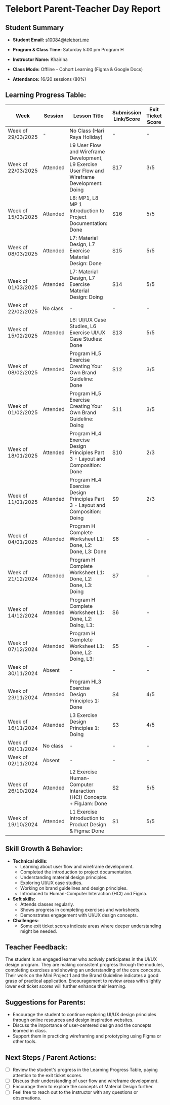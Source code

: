 # Telebort Parent-Teacher Day Report

## Student Summary

* **Student Email:** s10084@telebort.me

* **Program & Class Time:** Saturday 5:00 pm Program H

* **Instructor Name:** Khairina

* **Class Mode:** Offline - Cohort Learning (Figma & Google Docs)

* **Attendance:** 16/20 sessions (80%)


## Learning Progress Table:

| Week          | Session | Lesson Title                                                      | Submission Link/Score | Exit Ticket Score                                     | Progress Rating |
|---------------|---------|-------------------------------------------------------------------|-----------------------|-----------------------------------------------------|-----------------|
| Week of 29/03/2025 | -     | No Class (Hari Raya Holiday)                                     | -                     | -                                                   | ☆☆☆☆☆          |
| Week of 22/03/2025 | Attended | L9 User Flow and Wireframe Development, L9 Exercise User Flow and Wireframe Development: Doing | S17                   | 3/5 | ★★★☆☆          |
| Week of 15/03/2025 | Attended | L8: MP1, L8 MP 1 Introduction to Project Documentation: Done    | S16                   | 5/5                           | ★★★☆☆          |
| Week of 08/03/2025 | Attended | L7: Material Design, L7 Exercise Material Design: Done          | S15                   | 5/5                          | ★★★★☆          |
| Week of 01/03/2025 | Attended | L7: Material Design, L7 Exercise Material Design: Doing         | S14                   | 5/5                          | ★★★★☆          |
| Week of 22/02/2025 | No class| -                                                                   | -                     | -                                                   | ☆☆☆☆☆          |
| Week of 15/02/2025 | Attended | L6: UI/UX Case Studies, L6 Exercise UI/UX Case Studies: Done    | S13                   | 5/5                       | ★★★★☆          |
| Week of 08/02/2025 | Attended | Program HL5 Exercise Creating Your Own Brand Guideline: Done    | S12                   | 3/5      | ★★★☆☆          |
| Week of 01/02/2025 | Attended | Program HL5 Exercise Creating Your Own Brand Guideline: Doing   | S11                   | 3/5      | ★★★☆☆          |
| Week of 18/01/2025 | Attended | Program HL4 Exercise Design Principles Part 3 - Layout and Composition: Done | S10                   |  2/3              | ★★★★☆          |
| Week of 11/01/2025 | Attended | Program HL4 Exercise Design Principles Part 3 - Layout and Composition: Doing | S9                    | 2/3              | ★★★☆☆          |
| Week of 04/01/2025 | Attended | Program H Complete Worksheet L1: Done, L2: Done, L3: Done        | S8                    | -                                                   | ★★★☆☆          |
| Week of 21/12/2024 | Attended | Program H Complete Worksheet L1: Done, L2: Done, L3: Doing       | S7                    | -                                                   | ★★★☆☆          |
| Week of 14/12/2024 | Attended | Program H Complete Worksheet L1: Done, L2: Doing, L3:             | S6                    | -                                                   | ★★★★☆          |
| Week of 07/12/2024 | Attended | Program H Complete Worksheet L1: Done, L2: Doing, L3:             | S5                    | -                                                   | ★★★★☆          |
| Week of 30/11/2024 | Absent  | -                                                                   | -                     | -                                                   | ☆☆☆☆☆          |
| Week of 23/11/2024 | Attended | Program HL3 Exercise Design Principles 1: Done                  | S4                    | 4/5                    | ★★★☆☆          |
| Week of 16/11/2024 | Attended | L3 Exercise Design Principles 1: Doing                           | S3                    | 4/5                    | ★★★★☆          |
| Week of 09/11/2024 | No class| -                                                                   | -                     | -                                                   | ☆☆☆☆☆          |
| Week of 02/11/2024 | Absent  | -                                                                   | -                     | -                                                   | ☆☆☆☆☆          |
| Week of 26/10/2024 | Attended | L2 Exercise Human-Computer Interaction (HCI) Concepts + FigJam: Done | S2                    | 5/5                 | ★★★★☆          |
| Week of 19/10/2024 | Attended | L1 Exercise Introduction to Product Design & Figma: Done         | S1                    | 5/5 | ★★★★★          |

## Skill Growth & Behavior:

* **Technical skills:**
    * Learning about user flow and wireframe development.
    * Completed the introduction to project documentation.
    * Understanding material design principles.
    * Exploring UI/UX case studies.
    * Working on brand guidelines and design principles.
    * Introduced to Human-Computer Interaction (HCI) and Figma.
* **Soft skills:**
    * Attends classes regularly.
    * Shows progress in completing exercises and worksheets.
    * Demonstrates engagement with UI/UX design concepts.
* **Challenges:**
    * Some exit ticket scores indicate areas where deeper understanding might be needed.

## Teacher Feedback:

The student is an engaged learner who actively participates in the UI/UX design program. They are making consistent progress through the modules, completing exercises and showing an understanding of the core concepts. Their work on the Mini Project 1 and the Brand Guideline indicates a good grasp of practical application. Encouragement to review areas with slightly lower exit ticket scores will further enhance their learning.

## Suggestions for Parents:

* Encourage the student to continue exploring UI/UX design principles through online resources and design inspiration websites.
* Discuss the importance of user-centered design and the concepts learned in class.
* Support them in practicing wireframing and prototyping using Figma or other tools.

## Next Steps / Parent Actions:

* [ ] Review the student's progress in the Learning Progress Table, paying attention to the exit ticket scores.
* [ ] Discuss their understanding of user flow and wireframe development.
* [ ] Encourage them to explore the concepts of Material Design further.
* [ ] Feel free to reach out to the instructor with any questions or observations.
